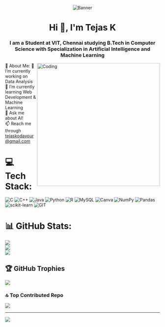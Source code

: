 <div align="center">
    <img src="https://i.pinimg.com/originals/c2/d6/eb/c2d6eb31dba84eaa7ae2ec231af47040.gif" alt="Banner">
</div>

<h1 align="center">Hi 👋, I'm Tejas K</h1>
<h3 align="center">I am a Student at VIT, Chennai studying B.Tech in Computer Science with Specialization in Artificial Intelligence and Machine Learning</h3>

<img align="right" alt="Coding" width="400" src="https://i.pinimg.com/564x/86/b9/aa/86b9aa22b75979de15eba78f7797042c.jpg">

💫 About Me: 🔭 I’m currently working on Data Analysis<br>🌱 I’m currently learning Web Development & Machine Learning<br>💬 Ask me about AI!<br>📫 Reach me through tejaskodavour@gmail.com


# 💻 Tech Stack:
![C](https://img.shields.io/badge/c-%2300599C.svg?style=for-the-badge&logo=c&logoColor=white) ![C++](https://img.shields.io/badge/c++-%2300599C.svg?style=for-the-badge&logo=c%2B%2B&logoColor=white) ![Java](https://img.shields.io/badge/java-%23ED8B00.svg?style=for-the-badge&logo=openjdk&logoColor=white) ![Python](https://img.shields.io/badge/python-3670A0?style=for-the-badge&logo=python&logoColor=ffdd54) ![R](https://img.shields.io/badge/r-%23276DC3.svg?style=for-the-badge&logo=r&logoColor=white) ![MySQL](https://img.shields.io/badge/mysql-%2300000f.svg?style=for-the-badge&logo=mysql&logoColor=white) ![Canva](https://img.shields.io/badge/Canva-%2300C4CC.svg?style=for-the-badge&logo=Canva&logoColor=white) ![NumPy](https://img.shields.io/badge/numpy-%23013243.svg?style=for-the-badge&logo=numpy&logoColor=white) ![Pandas](https://img.shields.io/badge/pandas-%23150458.svg?style=for-the-badge&logo=pandas&logoColor=white) ![scikit-learn](https://img.shields.io/badge/scikit--learn-%23F7931E.svg?style=for-the-badge&logo=scikit-learn&logoColor=white) ![GIT](https://img.shields.io/badge/Git-fc6d26?style=for-the-badge&logo=git&logoColor=white)
# 📊 GitHub Stats:
![](https://github-readme-stats.vercel.app/api?username=TEJASK20032003&theme=dark&hide_border=false&include_all_commits=false&count_private=false)<br/>
![](https://github-readme-streak-stats.herokuapp.com/?user=TEJASK20032003&theme=dark&hide_border=false)<br/>
![](https://github-readme-stats.vercel.app/api/top-langs/?username=TEJASK20032003&theme=dark&hide_border=false&include_all_commits=false&count_private=false&layout=compact)

## 🏆 GitHub Trophies
![](https://github-profile-trophy.vercel.app/?username=TEJASK20032003&theme=radical&no-frame=false&no-bg=true&margin-w=4)

### 🔝 Top Contributed Repo
![](https://github-contributor-stats.vercel.app/api?username=TEJASK20032003&limit=5&theme=gruvbox&combine_all_yearly_contributions=true)

---
[![](https://visitcount.itsvg.in/api?id=TEJASK20032003&icon=0&color=7)](https://visitcount.itsvg.in)

<!-- Proudly created with GPRM ( https://gprm.itsvg.in ) -->
